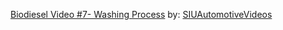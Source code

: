 [Biodiesel Video #7- Washing Process](https://youtu.be/2w4RZPsP02I) by: [SIUAutomotiveVideos](https://www.youtube.com/channel/UCJC10i2TmugZ9aiVJFh3VVQ)
